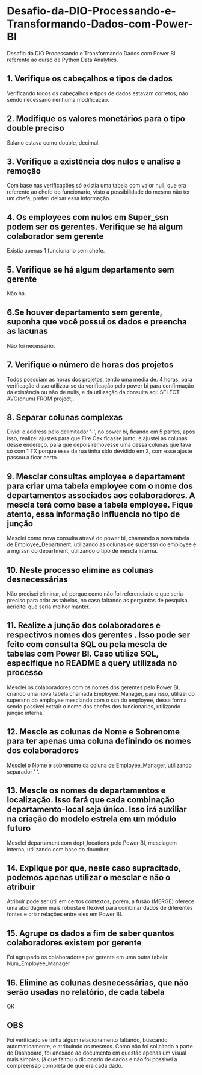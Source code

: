 # Desafio-da-DIO-Processando-e-Transformando-Dados-com-Power-BI
Desafio da DIO Processando e Transformando Dados com Power BI referente ao curso de Python Data Analytics.

## 1. Verifique os cabeçalhos e tipos de dados 
Verificando todos os cabeçalhos e tipos de dados estavam corretos, não sendo necessário nenhuma modificação.

## 2. Modifique os valores monetários para o tipo double preciso 
Salario estava como double, decimal.

## 3. Verifique a existência dos nulos e analise a remoção 
Com base nas verificações só existia uma tabela com valor null, que era referente ao chefe do funcionario, visto a possibilidade do mesmo não ter um chefe, preferi deixar essa informação.

## 4. Os employees com nulos em Super_ssn podem ser os gerentes. Verifique se há algum colaborador sem gerente 
Existia apenas 1 funcionario sem chefe.

## 5. Verifique se há algum departamento sem gerente 
Não há.

## 6.Se houver departamento sem gerente, suponha que você possui os dados e preencha as lacunas 
Não foi necessário.

## 7. Verifique o número de horas dos projetos 
Todos possuiam as horas dos projetos, tendo uma media de: 4 horas, para verificação disso utilizou-se da verificação pelo power bi para confirmação da existência ou não de nulls, e da utilização da consulta sql: SELECT AVG(dnum) FROM project;.

## 8. Separar colunas complexas 
Dividi o address pelo delimitador '-', no power bi, ficando em 5 partes, após isso, realizei ajustes para que Fire Oak ficasse junto, e ajustei as colunas desse endereço, para que depois removesse uma dessa colunas que tava só com 1 TX porque esse da rua tinha sido devidido em 2, com esse ajuste passou a ficar certo.

## 9. Mesclar consultas employee e departament para criar uma tabela employee com o nome dos departamentos associados aos colaboradores. A mescla terá como base a tabela employee. Fique atento, essa informação influencia no tipo de junção
Mesclei como nova consulta atravé do power bi, chamando a nova tabela de Employee_Department, utilizando as colunas de superssn do employee e a mgrssn do department, utilizando o tipo de mescla interna.

## 10. Neste processo elimine as colunas desnecessárias 
Não precisei eliminar, aé porque como não foi referenciado o que seria preciso para criar as tabelas, no caso faltando as perguntas de pesquisa, acriditei que seria melhor manter.

## 11. Realize a junção dos colaboradores e respectivos nomes dos gerentes . Isso pode ser feito com consulta SQL ou pela mescla de tabelas com Power BI. Caso utilize SQL, especifique no README a query utilizada no processo 
Mesclei os colaboradores com os nomes dos gerentes pelo Power BI, criando uma nova tabela chamada Employee_Manager, para isso, utilizei do supersnn do employee mesclando com o ssn do employee, dessa forma sendo possivel extrair o nome dos chefes dos funcionarios, utilizando junção interna. 

## 12. Mescle as colunas de Nome e Sobrenome para ter apenas uma coluna definindo os nomes dos colaboradores 
Mesclei o Nome e sobrenome da coluna de Employee_Manager, utilizando separador ' '.

## 13. Mescle os nomes de departamentos e localização. Isso fará que cada combinação departamento-local seja único. Isso irá auxiliar na criação do modelo estrela em um módulo futuro
Mesclei departament com dept_locations pelo Power BI, mesclagem interna, utilizando com base do dnumber.

## 14. Explique por que, neste caso supracitado, podemos apenas utilizar o mesclar e não o atribuir
Atribuir pode ser útil em certos contextos, porém, a fusão (MERGE) oferece uma abordagem mais robusta e flexível para combinar dados de diferentes fontes e criar relações entre eles em Power BI.

## 15. Agrupe os dados a fim de saber quantos colaboradores existem por gerente
Foi agrupado os colaboradores por gerente em uma outra tabela: Num_Employee_Manager

## 16. Elimine as colunas desnecessárias, que não serão usadas no relatório, de cada tabela
OK

## OBS
Foi verificado se tinha algum relacionamento faltando, buscando automaticamente, e atribuindo os mesmos. Como não foi solicitado a parte de Dashboard, foi anexado ao documento em questão apenas um visual mais simples, já que faltou o dicionario de dados e não foi possivel a compreensão completa de que era cada dado.
